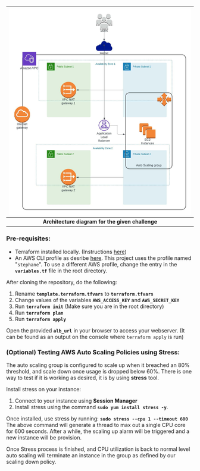 | ![Diagram](/diagrams/diagram.jpeg) |
| :--: |
| <b> Architecture diagram for the given challenge </b> |

### Pre-requisites:

* Terraform installed locally. (Instructions [here](https://learn.hashicorp.com/tutorials/terraform/install-cli))
* An AWS CLI profile as desribe [here](https://docs.aws.amazon.com/cli/latest/userguide/cli-configure-profiles.html).
This project uses the profile named "`stephane`". To use a different AWS profile, change the entry in the <b>`variables.tf`</b> file in the root directory.

After cloning the repository, do the following:
1. Rename <b>`template.terraform.tfvars`</b> to <b>`terraform.tfvars`</b>
2. Change values of the variables <b>`AWS_ACCESS_KEY`</b> and <b>`AWS_SECRET_KEY`</b>
3. Run <b>`terraform init`</b> (Make sure you are in the root directory)
4. Run <b>`terraform plan`</b>
5. Run <b>`terraform apply`</b>


Open the provided <b>`alb_url`</b> in your browser to access your webserver. (It can be found as an output on the console where `terraform apply` is run)

### (Optional) Testing AWS Auto Scaling Policies using Stress:

The auto scaling group is configured to scale up when it breached an 80% threshold, and scale down once usage is dropped below 60%.
There is one way to test if it is working as desired, it is by using <b>stress</b> tool. 

Install stress on your instance:
1. Connect to your instance using <b>Session Manager</b>
2. Install stress using the command <b>`sudo yum install stress -y`</b>.

Once installed, use stress by running:
<b>`sudo stress --cpu 1 --timeout 600`</b>
The above command will generate a thread to max out a single CPU core for 600 seconds.
After a while, the scaling up alarm will be triggered and a new instance will be provision.

Once Stress process is finished, and CPU utilization is back to normal level auto scaling will terminate an instance in the group as defined by our scaling down policy.

